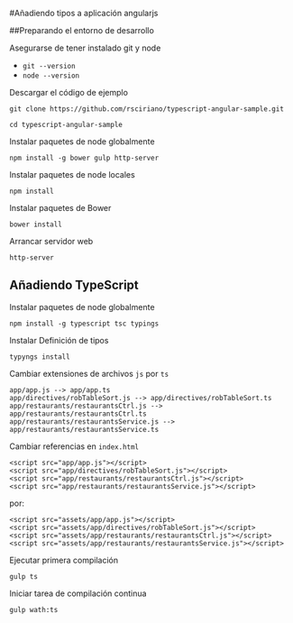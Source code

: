 #Añadiendo tipos a aplicación angularjs

##Preparando el entorno de desarrollo

Asegurarse de tener instalado git y node 
- `git --version` 
- `node --version` 

Descargar el código de ejemplo
    
    git clone https://github.com/rsciriano/typescript-angular-sample.git
    
    cd typescript-angular-sample 

Instalar paquetes de node globalmente

    npm install -g bower gulp http-server

Instalar paquetes de node locales

    npm install
    
Instalar paquetes de Bower

    bower install
    
Arrancar servidor web

    http-server
    
## Añadiendo TypeScript

Instalar paquetes de node globalmente

    npm install -g typescript tsc typings
    
Instalar Definición de tipos

    typyngs install
    
Cambiar extensiones de archivos `js` por `ts` 

    app/app.js --> app/app.ts
    app/directives/robTableSort.js --> app/directives/robTableSort.ts
    app/restaurants/restaurantsCtrl.js --> app/restaurants/restaurantsCtrl.ts
    app/restaurants/restaurantsService.js --> app/restaurants/restaurantsService.ts

Cambiar referencias en `index.html`

    <script src="app/app.js"></script>
    <script src="app/directives/robTableSort.js"></script>
    <script src="app/restaurants/restaurantsCtrl.js"></script>
    <script src="app/restaurants/restaurantsService.js"></script>

por:

    <script src="assets/app/app.js"></script>
    <script src="assets/app/directives/robTableSort.js"></script>
    <script src="assets/app/restaurants/restaurantsCtrl.js"></script>
    <script src="assets/app/restaurants/restaurantsService.js"></script>

Ejecutar primera compilación

    gulp ts

Iniciar tarea de compilación continua

    gulp wath:ts
